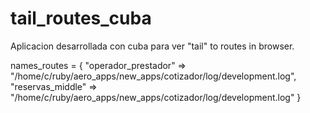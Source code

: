 # tail_routes_cuba
Aplicacion desarrollada con cuba para ver "tail" to routes in browser.

names_routes = { 
    "operador_prestador"   => "/home/c/ruby/aero_apps/new_apps/cotizador/log/development.log", 
    "reservas_middle"      => "/home/c/ruby/aero_apps/new_apps/cotizador/log/development.log"
  }
